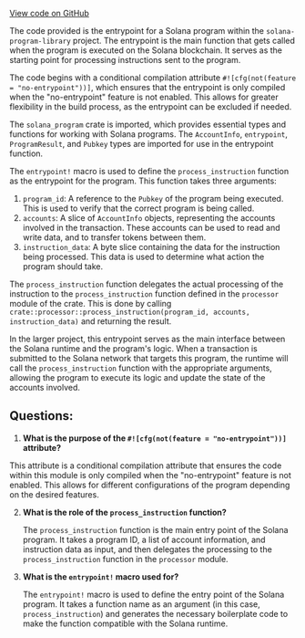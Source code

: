 [View code on GitHub](https://github.com/solana-labs/solana-program-library/memo/program/src/entrypoint.rs)

The code provided is the entrypoint for a Solana program within the `solana-program-library` project. The entrypoint is the main function that gets called when the program is executed on the Solana blockchain. It serves as the starting point for processing instructions sent to the program.

The code begins with a conditional compilation attribute `#![cfg(not(feature = "no-entrypoint"))]`, which ensures that the entrypoint is only compiled when the "no-entrypoint" feature is not enabled. This allows for greater flexibility in the build process, as the entrypoint can be excluded if needed.

The `solana_program` crate is imported, which provides essential types and functions for working with Solana programs. The `AccountInfo`, `entrypoint`, `ProgramResult`, and `Pubkey` types are imported for use in the entrypoint function.

The `entrypoint!` macro is used to define the `process_instruction` function as the entrypoint for the program. This function takes three arguments:

1. `program_id`: A reference to the `Pubkey` of the program being executed. This is used to verify that the correct program is being called.
2. `accounts`: A slice of `AccountInfo` objects, representing the accounts involved in the transaction. These accounts can be used to read and write data, and to transfer tokens between them.
3. `instruction_data`: A byte slice containing the data for the instruction being processed. This data is used to determine what action the program should take.

The `process_instruction` function delegates the actual processing of the instruction to the `process_instruction` function defined in the `processor` module of the crate. This is done by calling `crate::processor::process_instruction(program_id, accounts, instruction_data)` and returning the result.

In the larger project, this entrypoint serves as the main interface between the Solana runtime and the program's logic. When a transaction is submitted to the Solana network that targets this program, the runtime will call the `process_instruction` function with the appropriate arguments, allowing the program to execute its logic and update the state of the accounts involved.
## Questions: 
 1. **What is the purpose of the `#![cfg(not(feature = "no-entrypoint"))]` attribute?**

   This attribute is a conditional compilation attribute that ensures the code within this module is only compiled when the "no-entrypoint" feature is not enabled. This allows for different configurations of the program depending on the desired features.

2. **What is the role of the `process_instruction` function?**

   The `process_instruction` function is the main entry point of the Solana program. It takes a program ID, a list of account information, and instruction data as input, and then delegates the processing to the `process_instruction` function in the `processor` module.

3. **What is the `entrypoint!` macro used for?**

   The `entrypoint!` macro is used to define the entry point of the Solana program. It takes a function name as an argument (in this case, `process_instruction`) and generates the necessary boilerplate code to make the function compatible with the Solana runtime.